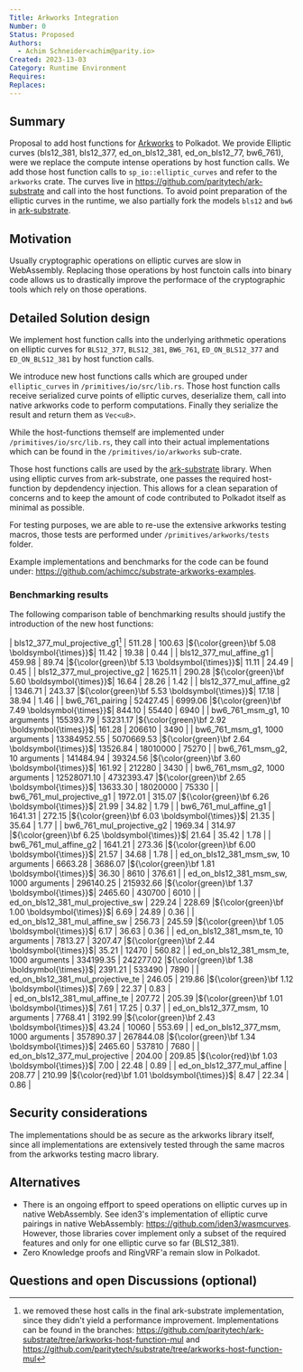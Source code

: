 ```yaml
---
Title: Arkworks Integration
Number: 0
Status: Proposed
Authors:
  - Achim Schneider<achim@parity.io>
Created: 2023-13-03
Category: Runtime Environment
Requires:
Replaces:
--- 
```


## Summary
 Proposal to add host functions for [Arkworks](http://arkworks.rs/) to Polkadot. We provide Elliptic curves (bls12_381, bls12_377, ed_on_bls12_381, ed_on_bls12_77, bw6_761), were we replace the compute intense operations by host function calls. We add those host function calls to `sp_io::elliptic_curves` and refer to the `arkworks` crate. 
The curves live in https://github.com/paritytech/ark-substrate and call into the host functions. To avoid point preparation of the elliptic curves in the runtime, we also partially fork the models `bls12` and `bw6` in [ark-substrate](https://github.com/paritytech/ark-substrate).

## Motivation
Usually cryptographic operations on elliptic curves are slow in WebAssembly. Replacing those operations by host functoin calls into binary code allows us to drastically improve the performace of the cryptographic tools which rely on those operations.

## Detailed Solution design
We implement host function calls into the underlying arithmetic operations on elliptic curves for `BLS12_377`, `BLS12_381`, `BW6_761`, `ED_ON_BLS12_377` and `ED_ON_BLS12_381` by host function calls.

We introduce new host functions calls which are grouped under `elliptic_curves` in `/primitives/io/src/lib.rs`. Those host function calls receive serialized curve points of elliptic curves, deserialize them, call into native arkworks code to perform computations. Finally they serialize the result and return them as `Vec<u8>`.

While the host-functions themself are implemented under `/primitives/io/src/lib.rs`, they call into their actual implementations which can be found in the `/primitives/io/arkworks` sub-crate.

Those host functions calls are used by the [ark-substrate]() library. When using elliptic curves from ark-substrate, one passes the required host-function by depdendency injection. This allows for a clean separation of concerns and to keep the amount of code contributed to Polkadot itself as minimal as possible.

For testing purposes, we are able to re-use the extensive arkworks testing macros, those tests are performed under `/primitives/arkworks/tests` folder.

Example implementations and benchmarks for the code can be found under: https://github.com/achimcc/substrate-arkworks-examples.

### Benchmarking results
The following comparison table of benchmarking results should justify the introduction of the new host functions:


| bls12_377_mul_projective_g1[^*]         |    511.28        |    100.63       |${\color{green}\bf 5.08 \boldsymbol{\times}}$|    11.42        |     19.38       |      0.44       |
| bls12_377_mul_affine_g1                 |    459.98        |    89.74        |${\color{green}\bf 5.13 \boldsymbol{\times}}$|    11.11        |     24.49       |      0.45       |
| bls12_377_mul_projective_g2             |    1625.11       |    290.28       |${\color{green}\bf 5.60 \boldsymbol{\times}}$|    16.64        |     28.26       |      1.42       |
| bls12_377_mul_affine_g2                 |    1346.71       |    243.37       |${\color{green}\bf 5.53 \boldsymbol{\times}}$|    17.18        |     38.94       |      1.46       |
| bw6_761_pairing                         |    52427.45      |    6999.06      |${\color{green}\bf 7.49 \boldsymbol{\times}}$|    844.10       |     55440       |      6940       |
| bw6_761_msm_g1, 10 arguments            |    155393.79     |    53231.17     |${\color{green}\bf 2.92 \boldsymbol{\times}}$|    161.28       |     206610      |      3490       |
| bw6_761_msm_g1, 1000 arguments          |    13384952.55   |    5070669.53   |${\color{green}\bf 2.64 \boldsymbol{\times}}$|    13526.84     |     18010000    |      75270      | 
| bw6_761_msm_g2, 10 arguments            |    141484.94     |    39324.56     |${\color{green}\bf 3.60 \boldsymbol{\times}}$|    161.92       |     212280      |      3430       |
| bw6_761_msm_g2, 1000 arguments          |    12528071.10   |    4732393.47   |${\color{green}\bf 2.65 \boldsymbol{\times}}$|    13633.30     |     18020000    |      75330      |
| bw6_761_mul_projective_g1               |    1972.01       |    315.07       |${\color{green}\bf 6.26 \boldsymbol{\times}}$|    21.99        |     34.82       |      1.79       |
| bw6_761_mul_affine_g1                   |    1641.31       |    272.15       |${\color{green}\bf 6.03 \boldsymbol{\times}}$|    21.35        |     35.64       |      1.77       |
| bw6_761_mul_projective_g2               |    1969.34       |    314.97       |${\color{green}\bf 6.25 \boldsymbol{\times}}$|    21.64        |     35.42       |      1.78       |
| bw6_761_mul_affine_g2                   |    1641.21       |    273.36       |${\color{green}\bf 6.00 \boldsymbol{\times}}$|    21.57        |     34.68       |      1.78       |
| ed_on_bls12_381_msm_sw, 10 arguments    |    6663.28       |    3686.07      |${\color{green}\bf 1.81 \boldsymbol{\times}}$|    36.30        |     8610        |      376.61     |
| ed_on_bls12_381_msm_sw, 1000 arguments  |    296140.25     |    215932.66    |${\color{green}\bf 1.37 \boldsymbol{\times}}$|    2465.60      |     430700      |      6010       |
| ed_on_bls12_381_mul_projective_sw       |    229.24        |    228.69       |${\color{green}\bf 1.00 \boldsymbol{\times}}$|    6.69         |     24.89       |      0.36       |
| ed_on_bls12_381_mul_affine_sw           |    256.73        |    245.59       |${\color{green}\bf 1.05 \boldsymbol{\times}}$|    6.17         |     36.63       |      0.36       |
| ed_on_bls12_381_msm_te, 10 arguments    |    7813.27       |    3207.47      |${\color{green}\bf 2.44 \boldsymbol{\times}}$|    35.21        |     12470       |      560.82     |
| ed_on_bls12_381_msm_te, 1000 arguments  |    334199.35     |    242277.02    |${\color{green}\bf 1.38 \boldsymbol{\times}}$|    2391.21      |     533490      |      7890       |
| ed_on_bls12_381_mul_projective_te       |    246.05        |    219.86       |${\color{green}\bf 1.12 \boldsymbol{\times}}$|    7.69         |     22.37       |      0.83       |  
| ed_on_bls12_381_mul_affine_te           |    207.72        |    205.39       |${\color{green}\bf 1.01 \boldsymbol{\times}}$|    7.61         |     17.25       |      0.37       |
| ed_on_bls12_377_msm, 10 arguments       |    7768.41       |    3192.99      |${\color{green}\bf 2.43 \boldsymbol{\times}}$|    43.24        |     10060       |      553.69     | 
| ed_on_bls12_377_msm, 1000 arguments     |    357890.37     |    267844.08    |${\color{green}\bf 1.34 \boldsymbol{\times}}$|    2465.60      |     537810      |      7680       |
| ed_on_bls12_377_mul_projective          |    204.00        |    209.85       |${\color{red}\bf 1.03 \boldsymbol{\times}}$|    7.00         |     22.48       |      0.89       |
| ed_on_bls12_377_mul_affine              |    208.77        |    210.99       |${\color{red}\bf 1.01 \boldsymbol{\times}}$|    8.47         |     22.34       |      0.86       |

[^1]: implemented in a Substrate pallet with [arkworks](https://github.com/arkworks-rs/) library by this repo: https://github.com/achimcc/substrate-arkworks-examples
[^2]: implemented in a Substrate pallet with [ark-substrate](https://github.com/paritytech/ark-substrate) library, executed through host-function call, computed by this repo: https://github.com/achimcc/substrate-arkworks-examples
[^3]: speedup by using ark-substrate and host calls, compared to native speed
[^4]: These extrinsics just receive the arguemnts, deserialize them without using them and then take a generator or zero element of the expected return group, serizlize it and return it. **Calling a host call through a extrinsic which does nothing has been benchmarked with 3.98µs**. Implementation in: https://github.com/achimcc/substrate-arkworks-examples/tree/dummy-calls
[^5]: executed through wasmtime by this repo: [https://github.com/achimcc/native-bench-arkworks](https://github.com/achimcc/wasm-bench-arkworks)
[^6]: native execution, computed by this repo: https://github.com/achimcc/native-bench-arkworks
[^*]: we removed these host calls in the final ark-substrate implementation, since they didn't yield a performance improvement. Implementations can be found in the branches: https://github.com/paritytech/ark-substrate/tree/arkworks-host-function-mul and https://github.com/paritytech/substrate/tree/arkworks-host-function-mul


## Security considerations
The implementations should be as secure as the arkworks library itself, since all implementations are extensively tested through the same macros from the arkworks testing macro library.

## Alternatives
- There is an ongoing effport to speed operations on elliptic curves up in native WebAssembly. See iden3's implementation of elliptic curve pairings in native WebAssembly: https://github.com/iden3/wasmcurves. However, those libraries cover implement only a subset of the required features and only for one elliptic curve so far (BLS12_381).
- Zero Knowledge proofs and RingVRF'a remain slow in Polkadot.

## Questions and open Discussions (optional)

